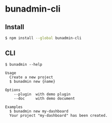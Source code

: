 # bunadmin-cli

## Install

```bash
$ npm install --global bunadmin-cli
```


## CLI

```
$ bunadmin --help

Usage
  Create a new project
  $ bunadmin new {name}

Options
    --plugin  with demo plugin
    --doc     with demo document

Examples
  $ bunadmin new my-dashboard
  Your project "my-dashboard" has been created.
```

